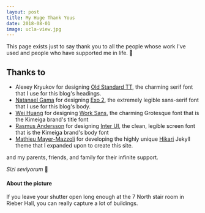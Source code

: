 ```yaml
---
layout: post
title: My Huge Thank Yous
date: 2018-08-01
image: ucla-view.jpg
---
```


This page exists just to say thank you to all the people whose work I've used and people who have supported me in life. 🙇‍

## Thanks to

* Alexey Kryukov for designing [Old Standard TT](https://fonts.google.com/specimen/Old+Standard+TT), the charming serif font that I use for this blog's headings.
* [Natanael Gama](http://www.ndiscovered.com/) for designing [Exo 2](https://fonts.google.com/specimen/Exo+2), the extremely legible sans-serif font that I use for this blog's body.
* [Wei Huang](https://github.com/weiweihuanghuang) for designing [Work Sans](https://fonts.google.com/specimen/Work+Sans), the charming Grotesque font that is the Kimeiga brand's title font
* [Rasmus Andersson](https://twitter.com/rsms) for designing [Inter UI](https://rsms.me/inter/), the clean, legible screen font that is the Kimeiga brand's body font
* [Mathieu Mayer-Mazzoli](https://github.com/mx3m) for developing the highly unique [Hikari](https://github.com/mx3m/hikari-for-jekyll) Jekyll theme that I expanded upon to create this site.

and my parents, friends, and family for their infinite support.

*Sizi seviyorum* 💛

#### About the picture

If you leave your shutter open long enough at the 7 North stair room in Rieber Hall, you can really capture a lot of buildings.
